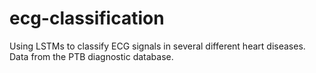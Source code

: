 # ecg-classification
Using LSTMs to classify ECG signals in several different heart diseases. Data from the PTB diagnostic database.
